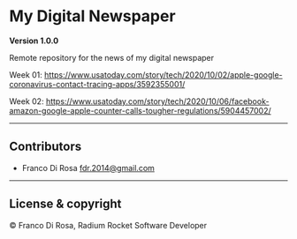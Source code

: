 # My Digital Newspaper

**Version 1.0.0**

Remote repository for the news of my digital newspaper

Week 01: https://www.usatoday.com/story/tech/2020/10/02/apple-google-coronavirus-contact-tracing-apps/3592355001/

Week 02: https://www.usatoday.com/story/tech/2020/10/06/facebook-amazon-google-apple-counter-calls-tougher-regulations/5904457002/

---

## Contributors

- Franco Di Rosa <fdr.2014@gmail.com>

---

## License & copyright

© Franco Di Rosa, Radium Rocket Software Developer
